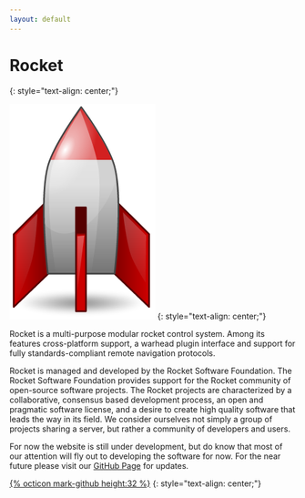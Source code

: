 ```yaml
---
layout: default
---
```

# Rocket
{: style="text-align: center;"}

![alt text](logo.png)
{: style="text-align: center;"}

Rocket is a multi-purpose modular rocket control system. Among its features cross-platform support, a warhead plugin interface and support for fully standards-compliant remote navigation protocols.

Rocket is managed and developed by the Rocket Software Foundation. The Rocket Software Foundation provides support for the Rocket community of open-source software projects. The Rocket projects are characterized by a collaborative, consensus based development process, an open and pragmatic software license, and a desire to create high quality software that leads the way in its field. We consider ourselves not simply a group of projects sharing a server, but rather a community of developers and users.

For now the website is still under development, but do know that most of our attention will fly out to developing the software for now. For the near future please visit our [GitHub Page](https://github.com/rocket/rocket) for updates.

[{% octicon mark-github height:32 %}](https://github.com/rocket/rocket)
{: style="text-align: center;"}
